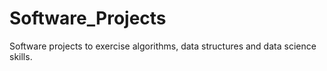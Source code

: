 # Software_Projects
Software projects to exercise algorithms, data structures and data science skills.
